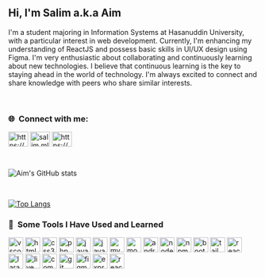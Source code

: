 <h2>Hi, I'm Salim a.k.a Aim</h2>
<p>I'm a student majoring in Information Systems at Hasanuddin University, with a particular interest in web development. Currently, I'm enhancing my understanding of ReactJS and possess basic skills in UI/UX design using Figma. I'm very enthusiastic about collaborating and continuously learning about new technologies. I believe that continuous learning is the key to staying ahead in the world of technology. I'm always excited to connect and share knowledge with peers who share similar interests.</p>

<br>

<h3 align="left">🌐 &nbsp;Connect with me:</h3>
<p align="left">
  <a href="https://fb.com/https://www.facebook.com/salim.maulana.33" target="_blank"><img align="center" src="https://raw.githubusercontent.com/rahuldkjain/github-profile-readme-generator/master/src/images/icons/Social/facebook.svg" alt="https://www.facebook.com/salim.maulana.33" height="30" width="40" /></a>
  <a href="https://instagram.com/salim.mlana" target="_blank"><img align="center" src="https://raw.githubusercontent.com/rahuldkjain/github-profile-readme-generator/master/src/images/icons/Social/instagram.svg" alt="salim.mlana" height="30" width="40" /></a>
  <a href="https://www.linkedin.com/in/muh-salim-maulana-00a060222/" target="_blank"><img align="center" src="https://raw.githubusercontent.com/rahuldkjain/github-profile-readme-generator/master/src/images/icons/Social/linked-in-alt.svg" alt="https://www.linkedin.com/in/muh-salim-maulana-00a060222/" height="30" width="40" /></a>
</p>

<br>

![Aim's GitHub stats](https://github-readme-stats.vercel.app/api?username=aimlana&show_icons=true&theme=dracula)

<br>

[![Top Langs](https://github-readme-stats.vercel.app/api/top-langs/?username=aimlana&layout=compact&theme=dracula)](https://github.com/anuraghazra/github-readme-stats)

<h3> 🚀 &nbsp;Some Tools I Have Used and Learned</h3>
<p align="left">
  <img src="https://cdn.jsdelivr.net/gh/devicons/devicon/icons/vscode/vscode-original.svg" alt="vscode" width="30" height="30"/>
  <img src="https://cdn.jsdelivr.net/gh/devicons/devicon/icons/html5/html5-original.svg" alt="html5" width="30" height="30"/>
  <img src="https://cdn.jsdelivr.net/gh/devicons/devicon/icons/css3/css3-original.svg" alt="css3" width="30" height="30"/>
  <img src="https://cdn.jsdelivr.net/gh/devicons/devicon/icons/php/php-original.svg" alt="php" width="30" height="30"/>
  <img src="https://cdn.jsdelivr.net/gh/devicons/devicon/icons/javascript/javascript-original.svg" alt="javascript" width="30" height="30"/>
  <img src="https://cdn.jsdelivr.net/gh/devicons/devicon/icons/java/java-original.svg" alt="java" width="30" height="30"/>
  <img src="https://cdn.jsdelivr.net/gh/devicons/devicon/icons/mysql/mysql-original.svg" alt="mysql" width="30" height="30"/>
  <img src="https://cdn.jsdelivr.net/gh/devicons/devicon/icons/mongodb/mongodb-original.svg" alt="mongodb" width="30" height="30"/>
  <img src="https://cdn.jsdelivr.net/gh/devicons/devicon/icons/androidstudio/androidstudio-original.svg" alt="androidstudio" width="30" height="30"/>
  <img src="https://cdn.jsdelivr.net/gh/devicons/devicon/icons/nodejs/nodejs-original.svg" alt="nodejs" width="30" height="30"/>
  <img src="https://cdn.jsdelivr.net/gh/devicons/devicon@latest/icons/npm/npm-original-wordmark.svg" alt="npm" width="30" height="30"/>
  <img src="https://cdn.jsdelivr.net/gh/devicons/devicon/icons/bootstrap/bootstrap-original.svg" alt="bootstrap" width="30" height="30"/>
  <img src="https://cdn.jsdelivr.net/gh/devicons/devicon@latest/icons/tailwindcss/tailwindcss-original.svg" alt="tailwindcss" width="30" height="30"/>
  <img src="https://cdn.jsdelivr.net/gh/devicons/devicon/icons/react/react-original.svg" alt="react" width="30" height="30"/>
  <img src="https://cdn.jsdelivr.net/gh/devicons/devicon@latest/icons/laravel/laravel-original.svg" alt="laravel" width="30" height="30"/>
  <img src="https://cdn.jsdelivr.net/gh/devicons/devicon@latest/icons/livewire/livewire-original.svg" alt="livewire" width="30" height="30"/>
  <img src="https://cdn.jsdelivr.net/gh/devicons/devicon/icons/composer/composer-original.svg" alt="composer" width="30" height="30"/>
  <img src="https://cdn.jsdelivr.net/gh/devicons/devicon/icons/git/git-original.svg" alt="git" width="30" height="30"/>
  <img src="https://cdn.jsdelivr.net/gh/devicons/devicon/icons/figma/figma-original.svg" alt="figma" width="30" height="30"/>
  <img src="https://cdn.jsdelivr.net/gh/devicons/devicon@latest/icons/express/express-original-wordmark.svg" alt="express" width="30" height="30" />
  <img src="https://cdn.jsdelivr.net/gh/devicons/devicon@latest/icons/react/react-original.svg" width="30" alt="react" height="30" />
</p>


<!---
aimlana/aimlana is a ✨ special ✨ repository because its `README.md` (this file) appears on your GitHub profile.
You can click the Preview link to take a look at your changes.
--->
